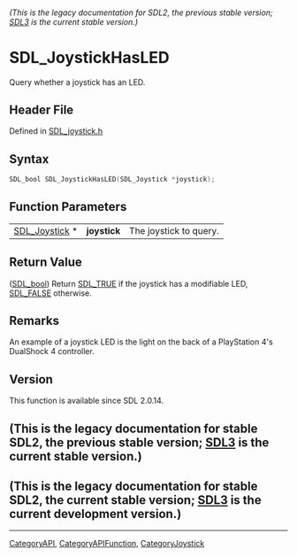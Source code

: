 ###### (This is the legacy documentation for SDL2, the previous stable version; [SDL3](https://wiki.libsdl.org/SDL3/) is the current stable version.)
# SDL_JoystickHasLED

Query whether a joystick has an LED.

## Header File

Defined in [SDL_joystick.h](https://github.com/libsdl-org/SDL/blob/SDL2/include/SDL_joystick.h)

## Syntax

```c
SDL_bool SDL_JoystickHasLED(SDL_Joystick *joystick);
```

## Function Parameters

|                                |              |                        |
| ------------------------------ | ------------ | ---------------------- |
| [SDL_Joystick](SDL_Joystick) * | **joystick** | The joystick to query. |

## Return Value

([SDL_bool](SDL_bool)) Return [SDL_TRUE](SDL_TRUE) if the joystick has a
modifiable LED, [SDL_FALSE](SDL_FALSE) otherwise.

## Remarks

An example of a joystick LED is the light on the back of a PlayStation 4's
DualShock 4 controller.

## Version

This function is available since SDL 2.0.14.

## (This is the legacy documentation for stable SDL2, the previous stable version; [SDL3](https://wiki.libsdl.org/SDL3/) is the current stable version.)



## (This is the legacy documentation for stable SDL2, the current stable version; [SDL3](https://wiki.libsdl.org/SDL3/) is the current development version.)



----
[CategoryAPI](CategoryAPI), [CategoryAPIFunction](CategoryAPIFunction), [CategoryJoystick](CategoryJoystick)

